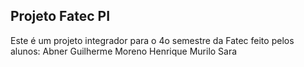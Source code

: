 ## Projeto Fatec PI

Este é um projeto integrador para o 4o semestre da Fatec feito pelos alunos:
Abner 
Guilherme Moreno
Henrique
Murilo
Sara
